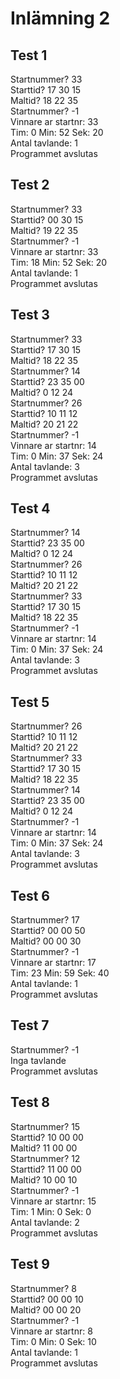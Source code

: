 # Inlämning 2

## Test 1
Startnummer? 33  
Starttid? 17 30 15  
Maltid? 18 22 35  
Startnummer? -1  
Vinnare ar startnr: 33  
Tim: 0 Min: 52 Sek: 20  
Antal tavlande: 1  
Programmet avslutas  

## Test 2
Startnummer? 33  
Starttid? 00 30 15  
Maltid? 19 22 35  
Startnummer? -1  
Vinnare ar startnr: 33  
Tim: 18 Min: 52 Sek: 20  
Antal tavlande: 1  
Programmet avslutas  

## Test 3 
Startnummer? 33  
Starttid? 17 30 15  
Maltid? 18 22 35  
Startnummer? 14  
Starttid? 23 35 00  
Maltid? 0 12 24  
Startnummer? 26  
Starttid? 10 11 12  
Maltid? 20 21 22  
Startnummer? -1  
Vinnare ar startnr: 14  
Tim: 0 Min: 37 Sek: 24  
Antal tavlande: 3  
Programmet avslutas  

## Test 4
Startnummer? 14  
Starttid? 23 35 00  
Maltid? 0 12 24  
Startnummer? 26  
Starttid? 10 11 12  
Maltid? 20 21 22  
Startnummer? 33  
Starttid? 17 30 15  
Maltid? 18 22 35  
Startnummer? -1  
Vinnare ar startnr: 14  
Tim: 0 Min: 37 Sek: 24  
Antal tavlande: 3  
Programmet avslutas  

## Test 5
Startnummer? 26  
Starttid? 10 11 12  
Maltid? 20 21 22  
Startnummer? 33  
Starttid? 17 30 15  
Maltid? 18 22 35  
Startnummer? 14  
Starttid? 23 35 00  
Maltid? 0 12 24  
Startnummer? -1  
Vinnare ar startnr: 14  
Tim: 0 Min: 37 Sek: 24  
Antal tavlande: 3  
Programmet avslutas  

## Test 6
Startnummer? 17  
Starttid? 00 00 50  
Maltid? 00 00 30  
Startnummer? -1  
Vinnare ar startnr: 17  
Tim: 23 Min: 59 Sek: 40  
Antal tavlande: 1  
Programmet avslutas  

## Test 7
Startnummer? -1  
Inga tavlande  
Programmet avslutas  

## Test 8
Startnummer? 15  
Starttid? 10 00 00  
Maltid? 11 00 00  
Startnummer? 12  
Starttid? 11 00 00   
Maltid? 10 00 10  
Startnummer? -1  
Vinnare ar startnr: 15  
Tim: 1 Min: 0 Sek: 0  
Antal tavlande: 2  
Programmet avslutas  

## Test 9
Startnummer? 8  
Starttid? 00 00 10   
Maltid? 00 00 20    
Startnummer? -1  
Vinnare ar startnr: 8  
Tim: 0 Min: 0 Sek: 10  
Antal tavlande: 1  
Programmet avslutas  